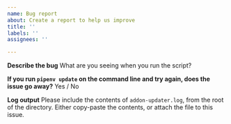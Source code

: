 ```yaml
---
name: Bug report
about: Create a report to help us improve
title: ''
labels: ''
assignees: ''

---
```


**Describe the bug**
What are you seeing when you run the script?

**If you run `pipenv update` on the command line and try again, does the issue go away?**
Yes / No

**Log output**
Please include the contents of `addon-updater.log`, from the root of the directory.
Either copy-paste the contents, or attach the file to this issue.
